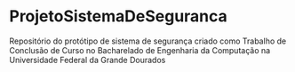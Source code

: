 # ProjetoSistemaDeSeguranca
Repositório do protótipo de sistema de segurança criado como Trabalho de Conclusão de Curso no Bacharelado de Engenharia da Computação na Universidade Federal da Grande Dourados
